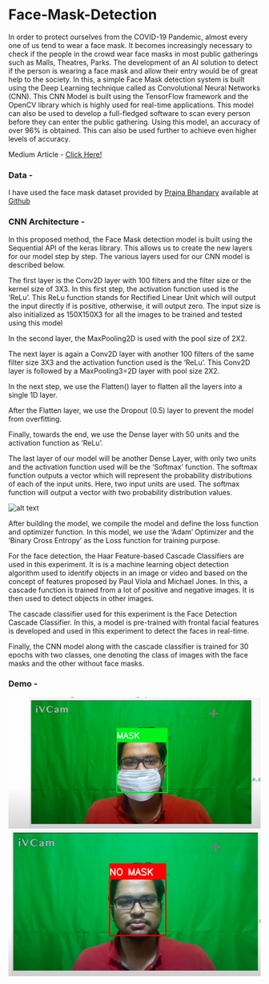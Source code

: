 # Face-Mask-Detection
In order to protect ourselves from the COVID-19 Pandemic, almost every one of us tend to wear a face mask. It becomes increasingly necessary to check if the people in the crowd wear face masks in most public gatherings such as Malls, Theatres, Parks. The development of an AI solution to detect if the person is wearing a face mask and allow their entry would be of great help to the society. In this, a simple Face Mask detection system is built using the Deep Learning technique called as Convolutional Neural Networks (CNN). This CNN Model is built using the TensorFlow framework and the OpenCV library which is highly used for real-time applications. This model can also be used to develop a full-fledged software to scan every person before they can enter the public gathering. Using this model, an accuracy of over 96% is obtained. This can also be used further to achieve even higher levels of accuracy.

Medium Article - [Click Here!](https://towardsdatascience.com/covid-19-face-mask-detection-using-tensorflow-and-opencv-702dd833515b)

### Data - 
I have used the face mask dataset provided by [Prajna Bhandary](https://www.linkedin.com/feed/update/urn%3Ali%3Aactivity%3A6655711815361761280/) available at [Github](https://github.com/prajnasb/observations/tree/master/experiements/data)

### CNN Architecture -
In this proposed method, the Face Mask detection model is built using the Sequential API of the keras library. This allows us to create the new layers for our model step by step. The various layers used for our CNN model is described below.

The first layer is the Conv2D layer with 100 filters and the filter size or the kernel size of 3X3. In this first step, the activation function used is the ‘ReLu’. This ReLu function stands for Rectified Linear Unit which will output the input directly if is positive, otherwise, it will output zero.  The input size is also initialized as 150X150X3 for all the images to be trained and tested using this model

In the second layer, the MaxPooling2D is used with the pool size of 2X2.

The next layer is again a Conv2D layer with another 100 filters of the same filter size 3X3 and the activation function used is the ‘ReLu’. This Conv2D layer is followed by a MaxPooling3=2D layer with pool size 2X2.

In the next step, we use the Flatten() layer to flatten all the layers into a single 1D layer.

After the Flatten layer, we use the Dropout (0.5) layer to prevent the model from overfitting.

Finally, towards the end, we use the Dense layer with 50 units and the activation function as ‘ReLu’.

The last layer of our model will be another Dense Layer, with only two units and the activation function used will be the ‘Softmax’ function. The softmax function outputs a vector which will represent the probability distributions of each of the input units. Here, two input units are used. The softmax function will output a vector with two probability distribution values.

![alt text](https://github.com/mk-gurucharan/Face-Mask-Detection/blob/master/cnn_facemask.png)

After building the model, we compile the model and define the loss function and optimizer function. In this model, we use the ‘Adam’ Optimizer and the ‘Binary Cross Entropy’ as the Loss function for training purpose.

For the face detection, the Haar Feature-based Cascade Classifiers are used in this experiment. It is is a machine learning object detection algorithm used to identify objects in an image or video and based on the concept of  features proposed by Paul Viola and Michael Jones. In this, a cascade function is trained from a lot of positive and negative images. It is then used to detect objects in other images.

The cascade classifier used for this experiment is the Face Detection Cascade Classifier. In this, a model is pre-trained with frontal facial features is developed and used in this experiment to detect the faces in real-time.

Finally, the CNN model along with the cascade classifier is trained for 30 epochs with two classes, one denoting the class of images with the face masks and the other without face masks. 

### Demo - 
![](mask.png)
![](nomask.png)
